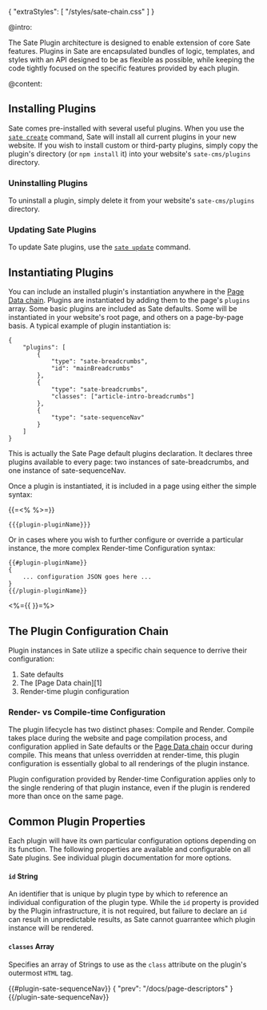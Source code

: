 {
    "extraStyles": [
        "/styles/sate-chain.css"
    ]
}


@intro:

The Sate Plugin architecture is designed to enable extension of core Sate features. Plugins in Sate are encapsulated bundles of logic, templates, and styles with an API designed to be as flexible as possible, while keeping the code tightly focused on the specific features provided by each plugin.

@content:

## Installing Plugins

Sate comes pre-installed with several useful plugins. When you use the [`sate create`](/docs/using-sate#create) command, Sate will install all current plugins in your new website. If you wish to install custom or third-party plugins, simply copy the plugin's directory (or `npm install` it) into your website's `sate-cms/plugins` directory.


### Uninstalling Plugins

To uninstall a plugin, simply delete it from your website's `sate-cms/plugins` directory.

### Updating Sate Plugins

To update Sate plugins, use the [`sate update`](/docs/using-sate#update) command.


## Instantiating Plugins

You can include an installed plugin's instantiation anywhere in the [Page Data chain][1]. Plugins are instantiated by adding them to the page's `plugins` array. Some basic plugins are included as Sate defaults. Some will be instantiated in your website's root page, and others on a page-by-page basis. A typical example of plugin instantiation is:

    {
        "plugins": [
            {
                "type": "sate-breadcrumbs",
                "id": "mainBreadcrumbs"
            },
            {
                "type": "sate-breadcrumbs",
                "classes": ["article-intro-breadcrumbs"]
            },
            {
                "type": "sate-sequenceNav"
            }
        ]
    }

This is actually the Sate Page default plugins declaration. It declares three plugins available to every page: two instances of sate-breadcrumbs, and one instance of sate-sequenceNav. 

Once a plugin is instantiated, it is included in a page using either the simple syntax:

{{=<% %>=}}

    {{{plugin-pluginName}}}

Or in cases where you wish to further configure or override a particular instance, the more complex Render-time Configuration syntax:

    {{#plugin-pluginName}}
    {
        ... configuration JSON goes here ...
    }
    {{/plugin-pluginName}}

<%={{ }}=%>

## The Plugin Configuration Chain

Plugin instances in Sate utilize a specific chain sequence to derrive their configuration:

<ol class="the-chain-diagram">
    <li><span>Sate defaults</span></li>
    <li><span>The [Page Data chain][1]</span></li>
    <li><span>Render-time plugin configuration</span></li>
</ol>

### Render- vs Compile-time Configuration

The plugin lifecycle has two distinct phases: Compile and Render. Compile takes place during the website and page compilation process, and configuration applied in Sate defaults or the [Page Data chain][1] occur during compile. This means that unless overridden at render-time, this plugin configuration is essentially global to all renderings of the plugin instance.

Plugin configuration provided by Render-time Configuration applies only to the single rendering of that plugin instance, even if the plugin is rendered more than once on the same page.

## Common Plugin Properties

Each plugin will have its own particular configuration options depending on its function. The following properties are available and configurable on all Sate plugins. See individual plugin documentation for more options. 


#### `id` <span class="type string">String</span>

An identifier that is unique by plugin type by which to reference an individual configuration of the plugin type. While the `id` property is provided by the Plugin infrastructure, it is not required, but failure to declare an `id` can result in unpredictable results, as Sate cannot guarrantee which plugin instance will be rendered.


#### `classes` <span class="type array">Array</span>

Specifies an array of Strings to use as the `class` attribute on the plugin's outermost `HTML` tag.


[1]: /docs/page-data#chain


{{#plugin-sate-sequenceNav}}
{
    "prev": "/docs/page-descriptors"
}
{{/plugin-sate-sequenceNav}}
